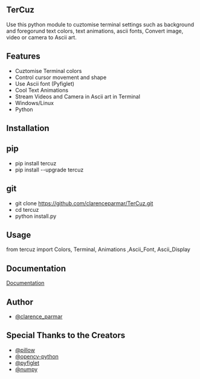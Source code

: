 ## TerCuz

Use this python module to cuztomise terminal settings such as 
background and foregorund text colors, text animations, ascii fonts, Convert image, video or camera to Ascii art.
 




## Features

- Cuztomise Terminal colors
- Control cursor movement and shape
- Use Ascii font (Pyfiglet)
- Cool Text Animations
- Stream Videos and Camera in Ascii art in Terminal
- Windows/Linux
- Python



## Installation

## pip

- pip install tercuz
- pip install --upgrade tercuz

## git

- git clone https://github.com/clarenceparmar/TerCuz.git
- cd tercuz 
- python install.py
## Usage

from tercuz import Colors, Terminal, Animations ,Ascii_Font, Ascii_Display
## Documentation

[Documentation](https://github.com/clarenceparmar/documentations/blob/62a033e16abc6fc768b11cf3a171a156ab61a9ff/TerCuz_Documentations)


## Author

- [@clarence_parmar](https://github.com/clarenceparmar)

## Special Thanks to the Creators 

- [@pillow](https://pypi.org/project/Pillow/)
- [@opencv-python](https://pypi.org/project/opencv-python/)
- [@pyfiglet](https://pypi.org/project/pyfiglet/)
- [@numpy](https://pypi.org/project/numpy/)
